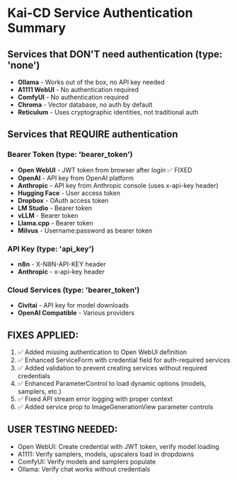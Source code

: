 # Kai-CD Service Authentication Summary

## Services that DON'T need authentication (type: 'none')
- **Ollama** - Works out of the box, no API key needed
- **A1111 WebUI** - No authentication required  
- **ComfyUI** - No authentication required
- **Chroma** - Vector database, no auth by default
- **Reticulum** - Uses cryptographic identities, not traditional auth

## Services that REQUIRE authentication

### Bearer Token (type: 'bearer_token')
- **Open WebUI** - JWT token from browser after login ✅ FIXED
- **OpenAI** - API key from OpenAI platform
- **Anthropic** - API key from Anthropic console (uses x-api-key header)
- **Hugging Face** - User access token
- **Dropbox** - OAuth access token
- **LM Studio** - Bearer token
- **vLLM** - Bearer token
- **Llama.cpp** - Bearer token
- **Milvus** - Username:password as bearer token

### API Key (type: 'api_key')
- **n8n** - X-N8N-API-KEY header
- **Anthropic** - x-api-key header

### Cloud Services (type: 'bearer_token')
- **Civitai** - API key for model downloads
- **OpenAI Compatible** - Various providers

## FIXES APPLIED:
1. ✅ Added missing authentication to Open WebUI definition
2. ✅ Enhanced ServiceForm with credential field for auth-required services  
3. ✅ Added validation to prevent creating services without required credentials
4. ✅ Enhanced ParameterControl to load dynamic options (models, samplers, etc.)
5. ✅ Fixed API stream error logging with proper context
6. ✅ Added service prop to ImageGenerationView parameter controls

## USER TESTING NEEDED:
- Open WebUI: Create credential with JWT token, verify model loading
- A1111: Verify samplers, models, upscalers load in dropdowns
- ComfyUI: Verify models and samplers populate
- Ollama: Verify chat works without credentials

